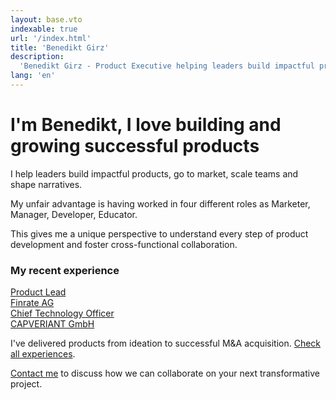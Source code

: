 ```yaml
---
layout: base.vto
indexable: true
url: '/index.html'
title: 'Benedikt Girz'
description:
  'Benedikt Girz - Product Executive helping leaders build impactful products. 14+ years experience in SaaS, DeFi and blockchain.'
lang: 'en'
---
```


# I'm Benedikt, I love building and growing successful products

I help leaders build impactful products, go to market,
scale teams and shape narratives.

My unfair advantage is having worked in four different roles as
<span class="font-medium">Marketer</span>,
<span class="font-medium">Manager</span>,
<span class="font-medium">Developer</span>,
<span class="font-medium">Educator</span>.

This gives me a unique perspective to understand every step of product development and foster cross-functional collaboration.

<div class="experience-overview">
  <h3>My recent experience</h3>
  <div class="experience-nav">
    <a href="/experience#finrate" class="experience-nav-item">
      <div>
        <div class="experience-nav-company">Product Lead</div>
        <div class="experience-nav-role">Finrate AG</div>
      </div>
    </a>
    <a href="/experience#capveriant" class="experience-nav-item">
      <div>
        <div class="experience-nav-company">Chief Technology Officer</div>
        <div class="experience-nav-role">CAPVERIANT GmbH</div>
      </div>
    </a>
  </div>
</div>

I've delivered products from ideation to successful M&A acquisition. [Check all experiences](/experience).

[Contact me](/contact) to discuss how we can collaborate on your next transformative project. 